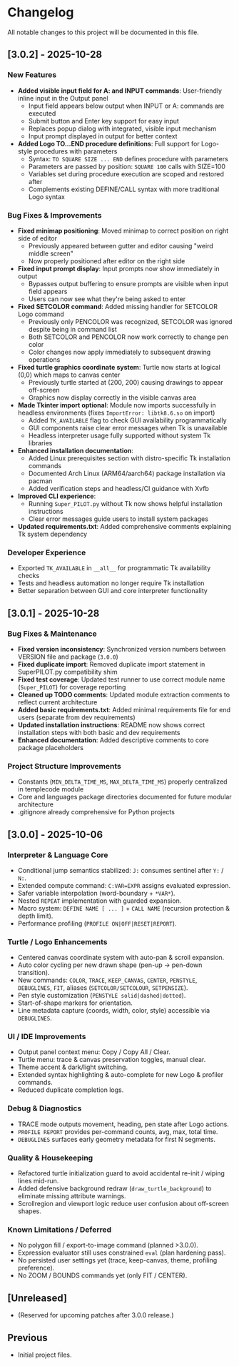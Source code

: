 # Changelog

All notable changes to this project will be documented in this file.

## [3.0.2] - 2025-10-28

### New Features

- **Added visible input field for A: and INPUT commands**: User-friendly inline input in the Output panel
  - Input field appears below output when INPUT or A: commands are executed
  - Submit button and Enter key support for easy input
  - Replaces popup dialog with integrated, visible input mechanism
  - Input prompt displayed in output for better context
- **Added Logo TO...END procedure definitions**: Full support for Logo-style procedures with parameters
  - Syntax: `TO SQUARE SIZE ... END` defines procedure with parameters
  - Parameters are passed by position: `SQUARE 100` calls with SIZE=100
  - Variables set during procedure execution are scoped and restored after
  - Complements existing DEFINE/CALL syntax with more traditional Logo syntax

### Bug Fixes & Improvements

- **Fixed minimap positioning**: Moved minimap to correct position on right side of editor
  - Previously appeared between gutter and editor causing "weird middle screen"
  - Now properly positioned after editor on the right side
- **Fixed input prompt display**: Input prompts now show immediately in output
  - Bypasses output buffering to ensure prompts are visible when input field appears
  - Users can now see what they're being asked to enter
- **Fixed SETCOLOR command**: Added missing handler for SETCOLOR Logo command
  - Previously only PENCOLOR was recognized, SETCOLOR was ignored despite being in command list
  - Both SETCOLOR and PENCOLOR now work correctly to change pen color
  - Color changes now apply immediately to subsequent drawing operations
- **Fixed turtle graphics coordinate system**: Turtle now starts at logical (0,0) which maps to canvas center
  - Previously turtle started at (200, 200) causing drawings to appear off-screen
  - Graphics now display correctly in the visible canvas area
- **Made Tkinter import optional**: Module now imports successfully in headless environments (fixes `ImportError: libtk8.6.so` on import)
  - Added `TK_AVAILABLE` flag to check GUI availability programmatically
  - GUI components raise clear error messages when Tk is unavailable
  - Headless interpreter usage fully supported without system Tk libraries
- **Enhanced installation documentation**:
  - Added Linux prerequisites section with distro-specific Tk installation commands
  - Documented Arch Linux (ARM64/aarch64) package installation via pacman
  - Added verification steps and headless/CI guidance with Xvfb
- **Improved CLI experience**:
  - Running `Super_PILOT.py` without Tk now shows helpful installation instructions
  - Clear error messages guide users to install system packages
- **Updated requirements.txt**: Added comprehensive comments explaining Tk system dependency

### Developer Experience

- Exported `TK_AVAILABLE` in `__all__` for programmatic Tk availability checks
- Tests and headless automation no longer require Tk installation
- Better separation between GUI and core interpreter functionality

## [3.0.1] - 2025-10-28

### Bug Fixes & Maintenance

- **Fixed version inconsistency**: Synchronized version numbers between VERSION file and package (`3.0.0`)
- **Fixed duplicate import**: Removed duplicate import statement in SuperPILOT.py compatibility shim
- **Fixed test coverage**: Updated test runner to use correct module name (`Super_PILOT`) for coverage reporting
- **Cleaned up TODO comments**: Updated module extraction comments to reflect current architecture
- **Added basic requirements.txt**: Added minimal requirements file for end users (separate from dev requirements)
- **Updated installation instructions**: README now shows correct installation steps with both basic and dev requirements
- **Enhanced documentation**: Added descriptive comments to core package placeholders

### Project Structure Improvements

- Constants (`MIN_DELTA_TIME_MS`, `MAX_DELTA_TIME_MS`) properly centralized in templecode module
- Core and languages package directories documented for future modular architecture
- .gitignore already comprehensive for Python projects

## [3.0.0] - 2025-10-06

### Interpreter & Language Core

- Conditional jump semantics stabilized: `J:` consumes sentinel after `Y:` / `N:`.
- Extended compute command: `C:VAR=EXPR` assigns evaluated expression.
- Safer variable interpolation (word-boundary + `*VAR*`).
- Nested `REPEAT` implementation with guarded expansion.
- Macro system: `DEFINE NAME [ ... ]` + `CALL NAME` (recursion protection & depth limit).
- Performance profiling (`PROFILE ON|OFF|RESET|REPORT`).

### Turtle / Logo Enhancements

- Centered canvas coordinate system with auto-pan & scroll expansion.
- Auto color cycling per new drawn shape (pen-up → pen-down transition).
- New commands: `COLOR`, `TRACE`, `KEEP_CANVAS`, `CENTER`, `PENSTYLE`, `DEBUGLINES`, `FIT`, aliases (`SETCOLOR/SETCOLOUR`, `SETPENSIZE`).
- Pen style customization (`PENSTYLE solid|dashed|dotted`).
- Start-of-shape markers for orientation.
- Line metadata capture (coords, width, color, style) accessible via `DEBUGLINES`.

### UI / IDE Improvements

- Output panel context menu: Copy / Copy All / Clear.
- Turtle menu: trace & canvas preservation toggles, manual clear.
- Theme accent & dark/light switching.
- Extended syntax highlighting & auto-complete for new Logo & profiler commands.
- Reduced duplicate completion logs.

### Debug & Diagnostics

- TRACE mode outputs movement, heading, pen state after Logo actions.
- `PROFILE REPORT` provides per-command counts, avg, max, total time.
- `DEBUGLINES` surfaces early geometry metadata for first N segments.

### Quality & Housekeeping

- Refactored turtle initialization guard to avoid accidental re-init / wiping lines mid-run.
- Added defensive background redraw (`draw_turtle_background`) to eliminate missing attribute warnings.
- Scrollregion and viewport logic reduce user confusion about off-screen shapes.

### Known Limitations / Deferred

- No polygon fill / export-to-image command (planned >3.0.0).
- Expression evaluator still uses constrained `eval` (plan hardening pass).
- No persisted user settings yet (trace, keep-canvas, theme, profiling preference).
- No ZOOM / BOUNDS commands yet (only FIT / CENTER).

## [Unreleased]

- (Reserved for upcoming patches after 3.0.0 release.)

## Previous

- Initial project files.
